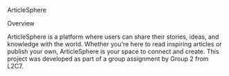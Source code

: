 ArticleSphere

Overview

ArticleSphere is a platform where users can share their stories, ideas, and knowledge with the world. Whether you're here to read inspiring articles or publish your own, ArticleSphere is your space to connect and create. This project was developed as part of a group assignment by Group 2 from L2C7.
